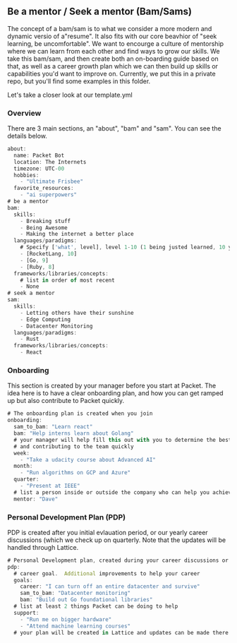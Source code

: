 ## Be a mentor / Seek a mentor (Bam/Sams)

The concept of a bam/sam is to what we consider a more modern and dynamic versio of a"resume".  It also fits with our core beavhior of "seek learning, be uncomfortable".  We want to encourge a culture of mentorship where we can learn from each other and find ways to grow our skills.  We take this bam/sam, and then create both an on-boarding guide based on that, as well as a career growth plan which we can then build up skills or capabilities you'd want to improve on.  Currently, we put this in a private repo, but you'll find some examples in this folder.

Let's take a closer look at our template.yml

### Overview

There are 3 main sections, an "about", "bam" and "sam".  You can see the details below.

```javascript
about:
  name: Packet Bot
  location: The Internets
  timezone: UTC-00
  hobbies:
    - "Ultimate Frisbee"
  favorite_resources:
    - "ai superpowers"
# be a mentor
bam:
  skills:
    - Breaking stuff
    - Being Awesome
    - Making the internet a better place
  languages/paradigms:
    # Specify ['what', level], level 1-10 (1 being justed learned, 10 you can give a talk about it)
    - [RocketLang, 10]
    - [Go, 9]
    - [Ruby, 8]
  frameworks/libraries/concepts:
    # list in order of most recent
    - None
# seek a mentor
sam:
  skills:
    - Letting others have their sunshine
    - Edge Computing
    - Datacenter Monitoring
  languages/paradigms:
    - Rust
  frameworks/libraries/concepts:
    - React
```

### Onboarding

This section is created by your manager before you start at Packet.  The idea here is to have a clear onboarding plan, and how you can get ramped up but also contribute to Packet quickly.

```javascript
# The onboarding plan is created when you join
onboarding:
  sam_to_bam: "Learn react"
  bam: "Help interns learn about Golang"
  # your manager will help fill this out with you to determine the best use of your time to get onboarded quickly
  # and contributing to the team quickly
  week:
    - "Take a udacity course about Advanced AI"
  month:
    - "Run algorithms on GCP and Azure"
  quarter:
    - "Present at IEEE"
  # list a person inside or outside the company who can help you achieve your plan
  mentor: "Dave"

```

### Personal Development Plan (PDP)

PDP is created after you initial evlauation period, or our yearly career discussions (which we check up on quarterly.  Note that the updates will be handled through Lattice.

```javascript
# Personal Development plan, created during your career discussions or your evaluation period after your start date
pdp:
  # career goal.  Additional improvements to help your career
  goals:
    career: "I can turn off an entire datacenter and survive"
    sam_to_bam: "Datacenter monitoring"
    bam: "Build out Go foundational libraries"
  # list at least 2 things Packet can be doing to help
  support:
    - "Run me on bigger hardware"
    - "Attend machine learning courses"
  # your plan will be created in Lattice and updates can be made there.  It will take an "OKR" type format
  ```